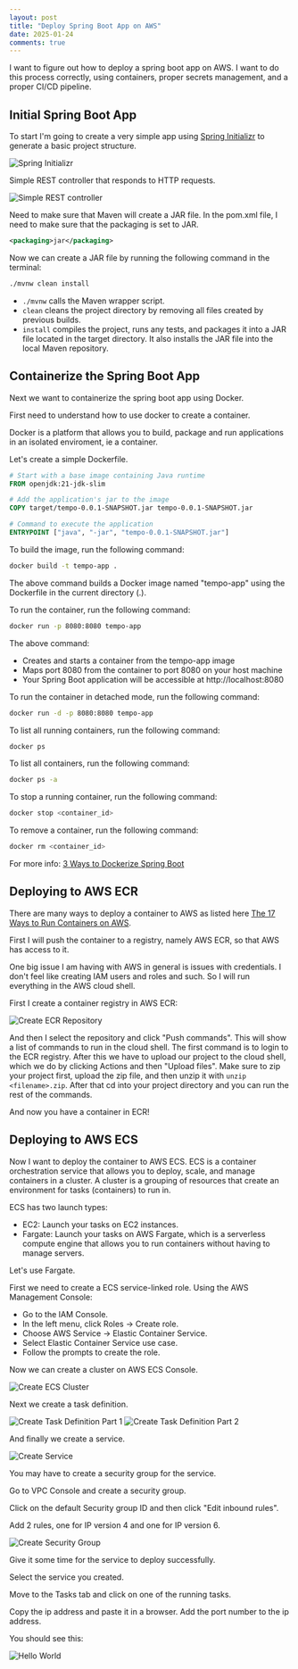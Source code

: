 ```yaml
---
layout: post
title: "Deploy Spring Boot App on AWS"
date: 2025-01-24
comments: true
---
```


I want to figure out how to deploy a spring boot app on AWS. I want to do this process correctly, using containers, proper secrets management, and a proper CI/CD pipeline.

## Initial Spring Boot App
To start I'm going to create a very simple app using [Spring Initializr](https://start.spring.io/) to generate a basic project structure.

![Spring Initializr](/assets/images/spring-initializr.png)

Simple REST controller that responds to HTTP requests.

![Simple REST controller](/assets/images/rest-controller.png)

Need to make sure that Maven will create a JAR file. In the pom.xml file, I need to make sure that the packaging is set to JAR.
```xml
<packaging>jar</packaging>
```

Now we can create a JAR file by running the following command in the terminal:
```bash
./mvnw clean install
```
- ```./mvnw``` calls the Maven wrapper script.
- ```clean``` cleans the project directory by removing all files created by previous builds.
- ```install``` compiles the project, runs any tests, and packages it into a JAR file located in the target directory. It also installs the JAR file into the local Maven repository.

## Containerize the Spring Boot App
Next we want to containerize the spring boot app using Docker.

First need to understand how to use docker to create a container. 

Docker is a platform that allows you to build, package and run applications in an isolated enviroment, ie a container.

Let's create a simple Dockerfile.

```Dockerfile
# Start with a base image containing Java runtime
FROM openjdk:21-jdk-slim

# Add the application's jar to the image
COPY target/tempo-0.0.1-SNAPSHOT.jar tempo-0.0.1-SNAPSHOT.jar

# Command to execute the application
ENTRYPOINT ["java", "-jar", "tempo-0.0.1-SNAPSHOT.jar"]
```

To build the image, run the following command:
```bash
docker build -t tempo-app .
```
The above command builds a Docker image named "tempo-app" using the Dockerfile in the current directory (.).

To run the container, run the following command:
```bash
docker run -p 8080:8080 tempo-app
```
The above command:
- Creates and starts a container from the tempo-app image
- Maps port 8080 from the container to port 8080 on your host machine
- Your Spring Boot application will be accessible at http://localhost:8080

To run the container in detached mode, run the following command:
```bash
docker run -d -p 8080:8080 tempo-app
```

To list all running containers, run the following command:
```bash
docker ps
```

To list all containers, run the following command:
```bash
docker ps -a
```

To stop a running container, run the following command:
```bash
docker stop <container_id>
```

To remove a container, run the following command:
```bash
docker rm <container_id>
```

For more info: [3 Ways to Dockerize Spring Boot](https://medium.com/@ksaquib/docker-3-ways-to-dockerize-spring-boot-you-need-to-know-now-07d2e2dd7668)

## Deploying to AWS ECR

There are many ways to deploy a container to AWS as listed here [The 17 Ways to Run Containers on AWS](https://www.lastweekinaws.com/blog/the-17-ways-to-run-containers-on-aws/).

First I will push the container to a registry, namely AWS ECR, so that AWS has access to it.

One big issue I am having with AWS in general is issues with credentials. I don't feel like creating IAM users and roles and such. So I will run everything in the AWS cloud shell.

First I create a container registry in AWS ECR:

![Create ECR Repository](/assets/images/create-ecr-repository.png)

And then I select the repository and click "Push commands".
This will show a list of commands to run in the cloud shell.
The first command is to login to the ECR registry.
After this we have to upload our project to the cloud shell, which we do by clicking Actions and then "Upload files". Make sure to zip your project first, upload the zip file, and then unzip it with ```unzip <filename>.zip```. After that cd into your project directory and you can run the rest of the commands.

And now you have a container in ECR!

## Deploying to AWS ECS

Now I want to deploy the container to AWS ECS. ECS is a container orchestration service that allows you to deploy, scale, and manage containers in a cluster. A cluster is a grouping of resources that create an environment for tasks (containers) to run in.

ECS has two launch types:
- EC2: Launch your tasks on EC2 instances.
- Fargate: Launch your tasks on AWS Fargate, which is a serverless compute engine that allows you to run containers without having to manage servers.

Let's use Fargate.

First we need to create a ECS service-linked role.
Using the AWS Management Console:
- Go to the IAM Console.
- In the left menu, click Roles → Create role.
- Choose AWS Service → Elastic Container Service.
- Select Elastic Container Service use case.
- Follow the prompts to create the role.

Now we can create a cluster on AWS ECS Console.

![Create ECS Cluster](/assets/images/create-ecs-cluster.png)

Next we create a task definition.

![Create Task Definition Part 1](/assets/images/create-ecs-task-p1.png)
![Create Task Definition Part 2](/assets/images/create-ecs-task-p2.png)

And finally we create a service.

![Create Service](/assets/images/create-ecs-service.png)

You may have to create a security group for the service.

Go to VPC Console and create a security group.

Click on the default Security group ID and then click "Edit inbound rules".

Add 2 rules, one for IP version 4 and one for IP version 6.

![Create Security Group](/assets/images/inbound-rules.png)

Give it some time for the service to deploy successfully.

Select the service you created.

Move to the Tasks tab and click on one of the running tasks.

Copy the ip address and paste it in a browser. Add the port number to the ip address.

You should see this:

![Hello World](/assets/images/hello-world.png)